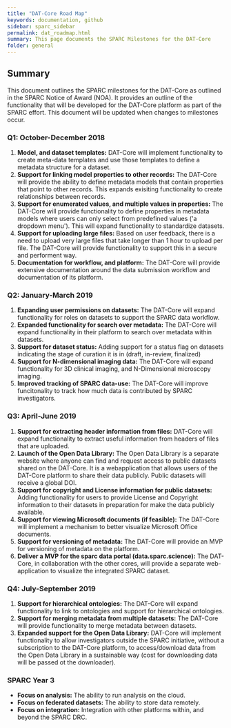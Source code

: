 ```yaml
---
title: "DAT-Core Road Map"
keywords: documentation, github
sidebar: sparc_sidebar
permalink: dat_roadmap.html
summary: This page documents the SPARC Milestones for the DAT-Core
folder: general
---
```


## Summary
This document outlines the SPARC milestones for the DAT-Core as outlined in the SPARC Notice of Award (NOA). It provides an outline of the functionality that will be developed for the DAT-Core platform as part of the SPARC effort. This document will be updated when changes to milestones occur. 

### Q1: October-December 2018

1. **Model, and dataset templates:** DAT-Core will implement functionality to create meta-data templates and use those templates to define a metadata structure for a dataset. 
2. **Support for linking model properties to other records:** The DAT-Core will provide the ability to define metadata models that contain properties that point to other records. This expands exisiting functionality to create relationships between records.
3. **Support for enumerated values, and multiple values in properties:** The DAT-Core will provide functionality to define properties in metadata models where users can only select from predefined values ('a dropdown menu'). This will expand functionality to standardize datasets.
4. **Support for uploading large files:** Based on user feedback, there is a need to upload very large files that take longer than 1 hour to upload per file. The DAT-Core will provide functionality to support this in a secure and performent way.
5. **Documentation for workflow, and platform:** The DAT-Core will provide extensive documentation around the data submission workflow and documentation of its platform.

### Q2: January-March 2019

1. **Expanding user permissions on datasets:** The DAT-Core will expand functionality for roles on datasets to support the SPARC data workflow.
2. **Expanded functionality for search over metadata:** The DAT-Core will expand functionality in their platform to search over metadata within datasets. 
3. **Support for dataset status:** Adding support for a status flag on datasets indicating the stage of curation it is in (draft, in-review, finalized)
4. **Support for N-dimensional imaging data:** The DAT-Core will expand functionality for 3D clinical imaging, and N-Dimensional microscopy imaging. 
5. **Improved tracking of SPARC data-use:** The DAT-Core will improve funcitonality to track how much data is contributed by SPARC investigators.

### Q3: April-June 2019

1. **Support for extracting header information from files:** DAT-Core will expand functionality to extract useful information from headers of files that are uploaded. 
2. **Launch of the Open Data Library:** The Open Data Library is a separate website where anyone can find and request access to public datasets shared on the DAT-Core. It is a webapplication that allows users of the DAT-Core platform to share their data publicly. Public datasets will receive a global DOI.
3. **Support for copyright and License information for public datasets:** Adding functionality for users to provide License and Copyright information to their datasets in preparation for make the data publicly available.
4. **Support for viewing Microsoft documents (if feasible):** The DAT-Core will implement a mechanism to better visualize Microsoft Office documents.
5. **Support for versioning of metadata:** The DAT-Core will provide an MVP for versioning of metadata on the platform.
6. **Deliver a MVP for the sparc data portal (data.sparc.science):** The DAT-Core, in collaboration with the other cores, will provide a separate web-application to visualize the integrated SPARC dataset. 

### Q4: July-September 2019

1. **Support for hierarchical ontologies:** The DAT-Core will expand functionality to link to ontologies and support for hierarchical ontologies. 
2. **Support for merging metadata from multiple datasets:** The DAT-Core will provide functionality to merge metadata between datasets.
3. **Expanded support for the Open Data Library:** DAT-Core will implement functionality to allow investigators outside the SPARC initiative, without a subscription to the DAT-Core platform, to access/download data from the Open Data Library in a sustainable way (cost for downloading data will be passed ot the downloader).


### SPARC Year 3
- **Focus on analysis:** The ability to run analysis on the cloud.
- **Focus on federated datasets:** The ability to store data remotely.
- **Focus on integration:** Integration with other platforms within, and beyond the SPARC DRC.

